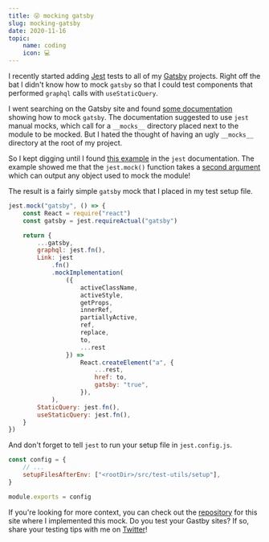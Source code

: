 ```yaml
---
title: 😜 mocking gatsby
slug: mocking-gatsby
date: 2020-11-16
topic:
    name: coding
    icon: 💻
---
```


I recently started adding [Jest][jest] tests to all of my [Gatsby][gatsby] projects. Right off the bat I didn't know how to mock `gatsby` so that I could test components that performed `graphql` calls with `useStaticQuery`.

I went searching on the Gatsby site and found [some documentation][gatsby-docs] showing how to mock `gatsby`. The documentation suggested to use `jest` manual mocks, which call for a `__mocks__` directory placed next to the module to be mocked. But I hated the thought of having an ugly `__mocks__` directory at the root of my project.

So I kept digging until I found [this example][example] in the `jest` documentation. The example showed me that the `jest.mock()` function takes a [second argument][mock-docs] which can output any object used to mock the module!

The result is a fairly simple `gatsby` mock that I placed in my test setup file.

```javascript
jest.mock("gatsby", () => {
    const React = require("react")
    const gatsby = jest.requireActual("gatsby")

    return {
        ...gatsby,
        graphql: jest.fn(),
        Link: jest
            .fn()
            .mockImplementation(
                ({
                    activeClassName,
                    activeStyle,
                    getProps,
                    innerRef,
                    partiallyActive,
                    ref,
                    replace,
                    to,
                    ...rest
                }) =>
                    React.createElement("a", {
                        ...rest,
                        href: to,
                        gatsby: "true",
                    }),
            ),
        StaticQuery: jest.fn(),
        useStaticQuery: jest.fn(),
    }
})
```

And don't forget to tell `jest` to run your setup file in `jest.config.js`.

```javascript
const config = {
    // ...
    setupFilesAfterEnv: ["<rootDir>/src/test-utils/setup"],
}

module.exports = config
```

If you're looking for more context, you can check out the [repository][repo] for this site where I implemented this mock. Do you test your Gastby sites? If so, share your testing tips with me on [Twitter][twitter]!

[twitter]: https://twitter.com/bradgarropy
[repo]: https://github.com/bradgarropy/bradgarropy.com
[mock-docs]: https://jestjs.io/docs/en/jest-object#jestmockmodulename-factory-options
[example]: https://jestjs.io/docs/en/es6-class-mocks#calling-jestmockdocsenjest-objectjestmockmodulename-factory-options-with-the-module-factory-parameter
[gatsby-docs]: https://gatsbyjs.com/docs/unit-testing/#mocking-gatsby
[jest]: https://jestjs.io
[gatsby]: https://gatsbyjs.com
